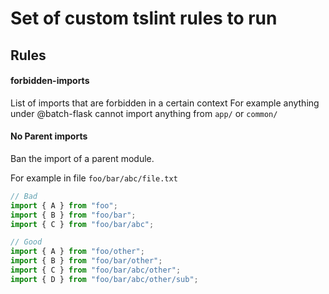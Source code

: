 # Set of custom tslint rules to run


## Rules

#### forbidden-imports

List of imports that are forbidden in a certain context
For example anything under @batch-flask cannot import anything from `app/` or `common/`


#### No Parent imports
Ban the import of a parent module.

For example in file `foo/bar/abc/file.txt`

```ts
// Bad
import { A } from "foo";
import { B } from "foo/bar";
import { C } from "foo/bar/abc";

// Good
import { A } from "foo/other";
import { B } from "foo/bar/other";
import { C } from "foo/bar/abc/other";
import { D } from "foo/bar/abc/other/sub";
```
